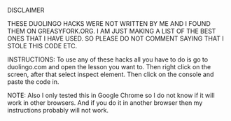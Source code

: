 DISCLAIMER

THESE DUOLINGO HACKS WERE NOT WRITTEN BY ME AND I FOUND THEM ON GREASYFORK.ORG. I AM JUST MAKING A LIST OF THE BEST ONES THAT I HAVE USED. SO PLEASE DO NOT COMMENT SAYING THAT I STOLE THIS CODE ETC. 

INSTRUCTIONS:
To use any of these hacks all you have to do is go to duolingo.com and open the lesson you want to. Then right click on the screen, after that select inspect element. Then click on the console and paste the code in.

NOTE:
Also I only tested this in Google Chrome so I do not know if it will work in other browsers. And if you do it in another browser then my instructions probably will not work.
